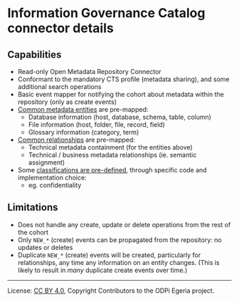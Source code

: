 <!-- SPDX-License-Identifier: CC-BY-4.0 -->
<!-- Copyright Contributors to the ODPi Egeria project. -->

# Information Governance Catalog connector details

## Capabilities

- Read-only Open Metadata Repository Connector
- Conformant to the mandatory CTS profile (metadata sharing), and some additional search operations
- Basic event mapper for notifying the cohort about metadata within the repository (only as create events)
- [Common metadata entities](../mappings/README.md#Entities) are pre-mapped:
    - Database information (host, database, schema, table, column)
    - File information (host, folder, file, record, field)
    - Glossary information (category, term)
- [Common relationships](../mappings/README.md#Relationships) are pre-mapped:
    - Technical metadata containment (for the entities above)
    - Technical / business metadata relationships (ie. semantic assignment)
- Some [classifications are pre-defined](../mappings/README.md#Classifications), through specific code and implementation choice:
    - eg. confidentiality

## Limitations

- Does not handle any create, update or delete operations from the rest of the cohort
- Only `NEW_*` (create) events can be propagated from the repository: no updates or deletes
- Duplicate `NEW_*` (create) events will be created, particularly for relationships, any time
    any information on an entity changes. (This is likely to result in _many_ duplicate create
    events over time.)

----
License: [CC BY 4.0](https://creativecommons.org/licenses/by/4.0/),
Copyright Contributors to the ODPi Egeria project.
